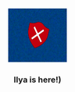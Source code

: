 <br />
<div align = "center">
  <a href = "https://github.com/Ilya56056/Ilya56056">
    <img src = "AvatarIcon.png" alt = "Logo" width = "120" height = "110">
  </a>
</div>

<h3 align = "center">
  Ilya is here!)
</h3>
